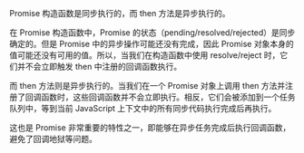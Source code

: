 Promise 构造函数是同步执行的，而 then 方法是异步执行的。

在 Promise 构造函数中，Promise 的状态（pending/resolved/rejected）是同步确定的。但是 Promise 中的异步操作可能还没有完成，因此 Promise 对象本身的值可能还没有可用的值。所以，当我们在构造函数中使用 resolve/reject 时，它们并不会立即触发 then 中注册的回调函数执行。

而 then 方法则是异步执行的。当我们在一个 Promise 对象上调用 then 方法并注册了回调函数时，这些回调函数并不会立即执行。相反，它们会被添加到一个任务队列中，等到当前 JavaScript 上下文中的所有同步代码执行完成后再执行。

这也是 Promise 非常重要的特性之一，即能够在异步任务完成后执行回调函数，避免了回调地狱等问题。